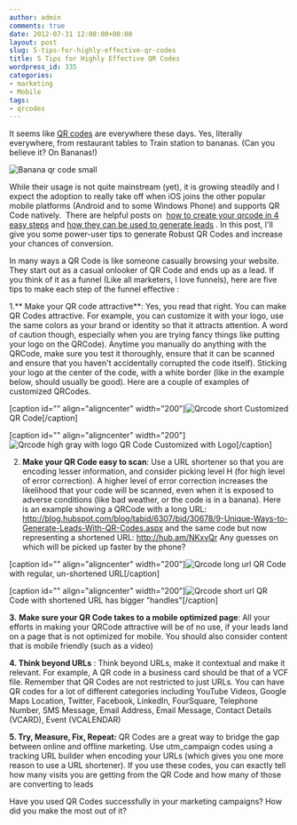 ```yaml
---
author: admin
comments: true
date: 2012-07-31 12:00:00+00:00
layout: post
slug: 5-tips-for-highly-effective-qr-codes
title: 5 Tips for Highly Effective QR Codes
wordpress_id: 335
categories:
- marketing
- Mobile
tags:
- qrcodes
---
```


It seems like [QR codes](http://en.wikipedia.org/wiki/QR_code) are everywhere these days. Yes, literally everywhere, from restaurant tables to Train station to bananas. (Can you believe it? On Bananas!)

![Banana qr code small](http://www.startupproductmanager.com/wp-content/uploads/2012/07/banana-qr-code-small.png)

While their usage is not quite mainstream (yet), it is growing steadily and I expect the adoption to really take off when iOS joins the other popular mobile platforms (Android and to some Windows Phone) and supports QR Code natively.  There are helpful posts on  [how to create your qrcode in 4 easy steps](http://blog.hubspot.com/blog/tabid/6307/bid/29449/How-to-Create-a-QR-Code-in-4-Quick-Steps.aspx) and [how they can be used to generate leads](http://blog.hubspot.com/blog/tabid/6307/bid/30678/9-Unique-Ways-to-Generate-Leads-With-QR-Codes.aspx) . In this post, I'll give you some power-user tips to generate Robust QR Codes and increase your chances of conversion.

In many ways a QR Code is like someone casually browsing your website. They start out as a casual onlooker of QR Code and ends up as a lead. If you think of it as a funnel (Like all marketers, I love funnels), here are five tips to make each step of the funnel effective :

1.** Make your QR code attractive**: Yes, you read that right. You can make QR Codes attractive. For example, you can customize it with your logo, use the same colors as your brand or identity so that it attracts attention. A word of caution though, especially when you are trying fancy things like putting your logo on the QRCode). Anytime you manually do anything with the QRCode, make sure you test it thoroughly, ensure that it can be scanned and ensure that you haven't accidentally corrupted the code itself). Sticking your logo at the center of the code, with a white border (like in the example below, should usually be good). Here are a couple of examples of customized QRCodes.

[caption id="" align="aligncenter" width="200"]![Qrcode short](http://www.startupproductmanager.com/wp-content/uploads/2012/07/qrcode.short_.png) Customized QR Code[/caption]

[caption id="" align="aligncenter" width="200"]![Qrcode high gray with logo](http://www.startupproductmanager.com/wp-content/uploads/2012/07/qrcode.high_.gray-with-logo.png) QR Code Customized with Logo[/caption]

2. **Make your QR Code easy to scan**: Use a URL shortener so that you are encoding lesser information, and consider picking level H (for high level of error correction). A higher level of error correction increases the likelihood that your code will be scanned, even when it is exposed to adverse conditions (like bad weather, or the code is in a banana). Here is an example showing a QRCode with a long URL: http://blog.hubspot.com/blog/tabid/6307/bid/30678/9-Unique-Ways-to-Generate-Leads-With-QR-Codes.aspx and the same code but now representing a shortened URL: http://hub.am/NKxvQr Any guesses on which will be picked up faster by the phone?

[caption id="" align="aligncenter" width="200"]![Qrcode long url](http://www.startupproductmanager.com/wp-content/uploads/2012/07/qrcode.long_.png) QR Code with regular, un-shortened URL[/caption]

[caption id="" align="aligncenter" width="200"]![Qrcode short url](http://www.startupproductmanager.com/wp-content/uploads/2012/07/qrcode.short_1.png) QR Code with shortened URL has bigger "handles"[/caption]

**3.** **Make sure your QR Code takes to a mobile optimized page**: All your efforts in making your QRCode attractive will be of no use, if your leads land on a page that is not optimized for mobile. You should also consider content that is mobile friendly (such as a video)

**4. Think beyond URLs** : Think beyond URLs, make it contextual and make it relevant. For example, A QR code in a business card should be that of a VCF file. Remember that QR Codes are not restricted to just URLs. You can have QR codes for a lot of different categories including YouTube Videos, Google Maps Location, Twitter, Facebook, LinkedIn, FourSquare, Telephone Number, SMS Message, Email Address, Email Message, Contact Details (VCARD), Event (VCALENDAR)

**5. Try, Measure, Fix, Repeat:** QR Codes are a great way to bridge the gap between online and offline marketing. Use utm_campaign codes using a tracking URL builder when encoding your URLs (which gives you one more reason to use a URL shortener). If you use these codes, you can exactly tell how many visits you are getting from the QR Code and how many of those are converting to leads

Have you used QR Codes successfully in your marketing campaigns? How did you make the most out of it?
